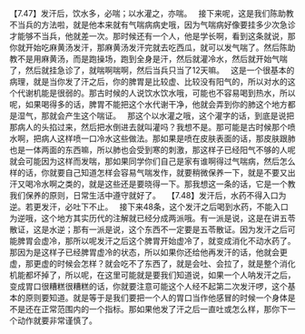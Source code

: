 【7.47】发汗后，饮水多，必喘；以水灌之，亦喘。
 
接下来呢，这是我们陈助教不当兵的方法啦，就是他本来就有气喘病病史哦，因为气喘病好像要挂多少次急诊才能够不当兵，他就差一次。那时候还有一个人，他是学长啊，看到这条就说，那你就开始吃麻黄汤发汗，那麻黄汤发汗完就去吃西瓜，就可以发气喘了。然后陈助教不是用麻黄汤，而是跑操场，跑到全身是汗，然后就灌冷水，然后就开始气喘了，然后就挂急诊了，就喘啊喘啊，然后当兵只当了12天嘛。
 
这是一个很基本的病理，就是当你发了汗之后，你的脾胃是比较虚、比较没有阳气的，所以对水的这个代谢机能是很弱的。那古时候的人说饮水饮水哦，可能也不容易喝到热水，所以呢，如果喝得多的话，脾胃不能把这个水代谢干净，他就会弄到你的肺这个地方都是湿气，那就会产生这个喘证。
 
那这个以水灌之哦，这个灌字的话，到底是说把那病人的头掐过来，然后把水倒进去就叫灌吗？我想不是。那可能是古时候那个喷水啊，把病人这样喷一口冷水这些做法。那如果是喷在皮肤表面的话，那皮肤跟肺也是一体两面的东西嘛，所以肺也会受到寒的刺激，那这样子已经阳气不够的人呢就会可能因为这样而发喘，那如果同学你们自己是家有谁啊得过气喘病，然后怎么样的话，你就要自己知道怎样会容易气喘发作，就要稍微保养一下，就是不要又出汗又喝冷水啊之类的，就是这些还是要晓得一下。那我想这一条的话，它是一个教我们保养的原则，日常生活中遵守就好了。
 
【7.48】发汗后，水药不得入口为逆。若更发汗，必吐下不止。
 
接下来48条，这个发汗之后喝到水药，不能入口为逆哦，这个地方其实历代的注解就已经分成两派哦。有一派是说，这是在讲五苓散证，这是水逆；那有一派是说，这个东西不一定要是五苓散证。因为发汗之后可能脾胃会虚冷，那所以呢发汗之后这个脾胃开始虚冷了，就变成消化不动水药了。那因为是这样子已经脾胃虚冷的状态，所以如果你还给他再发汗的话，他就会更虚，那更虚的时候会怎样？就会吃不了东西了，就是会吐、会拉了，就是整个消化机能都坏掉了，所以呢，在这里可能就是要我们知道说，如果一个人呐发汗之后，变成胃口很糟糕很糟糕的话，你就要注意可能这个人经不起第二次发汗啰，这个基本的原则要知道。就是等于是我们要把一个人的胃口当作他感冒的时候一个身体是不是还在正常范围内的一个指标。那如果他发了汗之后一直吐或怎么样，那你下一个动作就要非常谨慎了。

